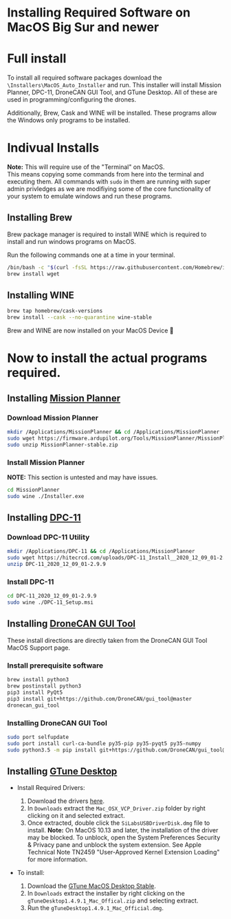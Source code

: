 # Installing Required Software on MacOS Big Sur and newer

# Full install 

To install all required software packages download the `\Installers\MacOS_Auto_Installer` and run. 
This installer will install Mission Planner, DPC-11, DroneCAN GUI Tool, and GTune Desktop. All of these are used in programming/configuring the drones. 

Additionally, Brew, Cask and WINE will be installed. These programs allow the Windows only programs to be installed. 

# Indivual Installs 
**Note:** This will require use of the "Terminal" on MacOS.  
This means copying some commands from here into the terminal and executing them. All commands with `sudo` in them are running with super admin privledges as we are modifiying some of the core functionality of your system to emulate windows and run these programs.

## Installing Brew
Brew package manager is required to install WINE which is required to install and run windows programs on MacOS. 

Run the following commands one at a time in your terminal. 

```bash
/bin/bash -c "$(curl -fsSL https://raw.githubusercontent.com/Homebrew/install/HEAD/install.sh)"
brew install wget
```

## Installing WINE
```bash
brew tap homebrew/cask-versions
brew install --cask --no-quarantine wine-stable
```
Brew and WINE are now installed on your MacOS Device  :tada: 

# Now to install the actual programs required.

## Installing [Mission Planner](https://firmware.ardupilot.org/Tools/MissionPlanner/MissionPlanner-stable.zip)
### Download Mission Planner 

```bash 
mkdir /Applications/MissionPlanner && cd /Applications/MissionPlanner 
sudo wget https://firmware.ardupilot.org/Tools/MissionPlanner/MissionPlanner-stable.zip
sudo unzip MissionPlanner-stable.zip
```
### Install Mission Planner
**NOTE:** This section is untested and may have issues.
```bash
cd MissionPlanner
sudo wine ./Installer.exe
```
## Installing [DPC-11](https://lnk.bio/go?d=https%3A%2F%2Fhitecrcd.com%2Fuploads%2FDPC-11_Install__2020_12_09_01-2.9.9.zip&hash=04c74dce66b8ae2f3b73cbebe0cab52c&id=4011645&ext=-1422301&timezone=America%2FNew_York&type=1) 

### Download DPC-11 Utility
```bash 
mkdir /Applications/DPC-11 && cd /Applications/MissionPlanner
sudo wget https://hitecrcd.com/uploads/DPC-11_Install__2020_12_09_01-2.9.9.zip
unzip DPC-11_2020_12_09_01-2.9.9
```
### Install DPC-11 
```bash
cd DPC-11_2020_12_09_01-2.9.9
sudo wine ./DPC-11_Setup.msi
```

## Installing [DroneCAN GUI Tool](https://firmware.ardupilot.org/Tools/CAN_GUI/dronecan_gui_tool-1.2.15-win64.msi)
These install directions are directly taken from the DroneCAN GUI Tool MacOS Support page. 
### Install prerequisite software  


```bash
brew install python3
brew postinstall python3
pip3 install PyQt5
pip3 install git+https://github.com/DroneCAN/gui_tool@master
dronecan_gui_tool
```
### Installing DroneCAN GUI Tool
```bash
sudo port selfupdate
sudo port install curl-ca-bundle py35-pip py35-pyqt5 py35-numpy
sudo python3.5 -m pip install git+https://github.com/DroneCAN/gui_tool@master
```

## Installing [GTune Desktop](https://github.com/Gremsy/gTuneDesktop/releases/download/v.1.4.9.1/gTuneDesktop1.4.9.1_Mac_Official.zip)
- Install Required Drivers: 
    1. Download the drivers [here](https://www.silabs.com/documents/public/software/Mac_OSX_VCP_Driver.zip).
    2. In `Downloads` extract the `Mac_OSX_VCP_Driver.zip` folder by right clicking on it and selected extract. 
    3. Once extracted, double click the `SiLabsUSBDriverDisk.dmg` file to install. 
**Note:** 	On MacOS 10.13 and later, the installation of the driver may be blocked. 
	To unblock, open the System Preferences Security & Privacy pane and
	unblock the system extension. See Apple Technical Note TN2459
	"User-Approved Kernel Extension Loading" for more information.

- To install:
    1. Download the [GTune MacOS Desktop Stable](https://github.com/Gremsy/gTuneDesktop/releases/download/v.1.4.9.1/gTuneDesktop1.4.9.1_Mac_Official.zip).
    2. In `Downloads` extract the installer by right clicking on the `gTuneDesktop1.4.9.1_Mac_Offical.zip` and selecting extract.
    3. Run the `gTuneDesktop1.4.9.1_Mac_Official.dmg`.

